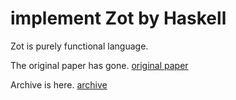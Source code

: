 implement Zot by Haskell
========================

Zot is purely functional language.

The original paper has gone.
[original paper](http://semarch.linguistics.fas.nyu.edu/barker/Iota/zot.html)

Archive is here.
[archive](
https://web.archive.org/web/20160312050150/http://semarch.linguistics.fas.nyu.edu/barker/Iota/zot.html)
